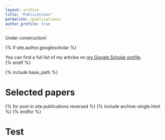 ```yaml
---
layout: archive
title: "Publications"
permalink: /publications/
author_profile: true
---
```


Under construction!

{% if site.author.googlescholar %}
  <div class="wordwrap">You can find a full list of my articles on <a href="{{site.author.googlescholar}}">my Google Scholar profile</a>.</div>
{% endif %}

{% include base_path %}


# Selected papers

{% for post in site.publications reversed %}
  {% include archive-single.html %}
{% endfor %}

# Test

